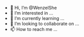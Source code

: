 - 👋 Hi, I’m @WenzelShe
- 👀 I’m interested in ...
- 🌱 I’m currently learning ...
- 💞️ I’m looking to collaborate on ...
- 📫 How to reach me ...

<!---
WenzelShe/WenzelShe is a ✨ special ✨ repository because its `README.md` (this file) appears on your GitHub profile.
You can click the Preview link to take a look at your changes.
--->
